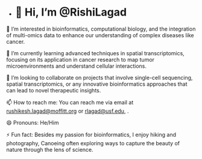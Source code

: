 - # 👋 Hi, I’m @RishiLagad

👀 I’m interested in bioinformatics, computational biology, and the integration of multi-omics data to enhance our understanding of complex diseases like cancer.

🌱 I’m currently learning advanced techniques in spatial transcriptomics, focusing on its application in cancer research to map tumor microenvironments and understand cellular interactions.

💞️ I’m looking to collaborate on projects that involve single-cell sequencing, spatial transcriptomics, or any innovative bioinformatics approaches that can lead to novel therapeutic insights.

📫 How to reach me: You can reach me via email at [rushikesh.lagad@moffitt.org](mailto:Rushikesh.Lagad@moffitt.org) or [rlagad@usf.edu](mailto:rlagad@usf.edu), .

😄 Pronouns: He/Him

⚡ Fun fact: Besides my passion for bioinformatics, I enjoy hiking and photography, Canoeing often exploring ways to capture the beauty of nature through the lens of science.


<!---
RishiLagad/RishiLagad is a ✨ special ✨ repository because its `README.md` (this file) appears on your GitHub profile.
You can click the Preview link to take a look at your changes.
--->
